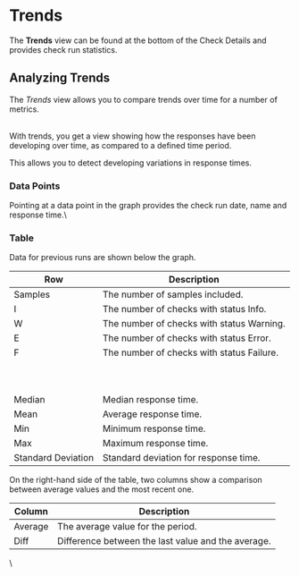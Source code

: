 # Trends

The **Trends** view can be found at the bottom of the Check Details and provides check run statistics.

## Analyzing Trends <a href="#trends-analyzingtrends" id="trends-analyzingtrends"></a>

The _Trends_ view allows you to compare trends over time for a number of metrics.

\
With trends, you get a view showing how the responses have been developing over time, as compared to a defined time period.

This allows you to detect developing variations in response times.

### Data Points <a href="#trends-datapoints" id="trends-datapoints"></a>

Pointing at a data point in the graph provides the check run date, name and response time.\


### Table <a href="#trends-table" id="trends-table"></a>

Data for previous runs are shown below the graph.

| **Row**            | **Description**                           |
| ------------------ | ----------------------------------------- |
| Samples            | The number of samples included.           |
| I                  | The number of checks with status Info.    |
| W                  | The number of checks with status Warning. |
| E                  | The number of checks with status Error.   |
| F                  | The number of checks with status Failure. |
| <p><br></p>        | <p><br></p>                               |
| Median             | Median response time.                     |
| Mean               | Average response time.                    |
| Min                | Minimum response time.                    |
| Max                | Maximum response time.                    |
| Standard Deviation | Standard deviation for response time.     |

On the right-hand side of the table, two columns show a comparison between average values and the most recent one.

| **Column** | **Description**                                    |
| ---------- | -------------------------------------------------- |
| Average    | The average value for the period.                  |
| Diff       | Difference between the last value and the average. |

\

